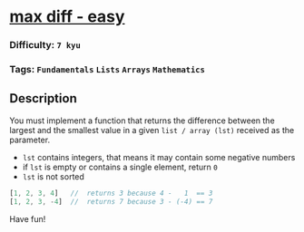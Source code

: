 # [max diff - easy](https://www.codewars.com/kata/588a3c3ef0fbc9c8e1000095)

### Difficulty: `7 kyu`

### Tags: `Fundamentals` `Lists` `Arrays` `Mathematics`

## Description

You must implement a function that returns the difference between the largest and the smallest value in a given `list / array (lst)` received as the parameter.

- `lst` contains integers, that means it may contain some negative numbers
- if `lst` is empty or contains a single element, return `0`
- `lst` is not sorted

```js
[1, 2, 3, 4]   //  returns 3 because 4 -   1  == 3
[1, 2, 3, -4]  //  returns 7 because 3 - (-4) == 7
```

Have fun!

